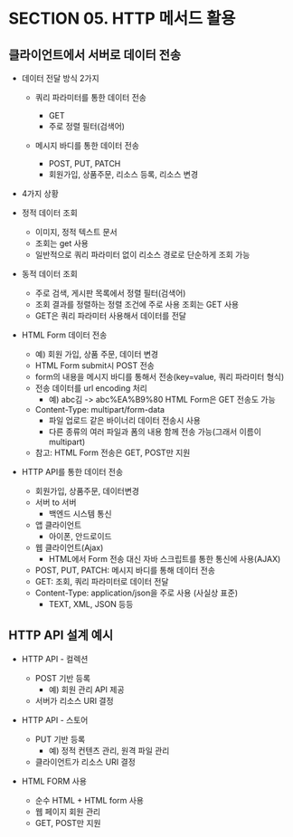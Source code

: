 # SECTION 05. HTTP 메서드 활용

## 클라이언트에서 서버로 데이터 전송

* 데이터 전달 방식 2가지

    - 쿼리 파라미터를 통한 데이터 전송
        - GET
        - 주로 정렬 필터(검색어)

    - 메시지 바디를 통한 데이터 전송
        - POST, PUT, PATCH
        - 회원가입, 상품주문, 리소스 등록, 리소스 변경

* 4가지 상황

- 정적 데이터 조회
    - 이미지, 정적 텍스트 문서
    - 조회는 get 사용
    - 일반적으로 쿼리 파라미터 없이 리소스 경로로 단순하게 조회 가능

- 동적 데이터 조회
    - 주로 검색, 게시판 목록에서 정렬 필터(검색어)
    - 조회 결과를 정렬하는 정렬 조건에 주로 사용 조회는 GET 사용
    - GET은 쿼리 파라미터 사용해서 데이터를 전달
    
- HTML Form 데이터 전송
    - 예) 회원 가입, 상품 주문, 데이터 변경
    - HTML Form submit시 POST 전송
    - form의 내용을 메시지 바디를 통해서 전송(key=value, 쿼리 파라미터 형식)
    - 전송 데이터를 url encoding 처리
        - 예) abc김 -> abc%EA%B9%80 HTML Form은 GET 전송도 가능
    - Content-Type: multipart/form-data
        - 파일 업로드 같은 바이너리 데이터 전송시 사용
        - 다른 종류의 여러 파일과 폼의 내용 함께 전송 가능(그래서 이름이 multipart) 
    - 참고: HTML Form 전송은 GET, POST만 지원

- HTTP API를 통한 데이터 전송
    - 회원가입, 상품주문, 데이터변경
    - 서버 to 서버
        - 백엔드 시스템 통신
    - 앱 클라이언트
        - 아이폰, 안드로이드
    - 웹 클라이언트(Ajax)
        - HTML에서 Form 전송 대신 자바 스크립트를 통한 통신에 사용(AJAX)
    - POST, PUT, PATCH: 메시지 바디를 통해 데이터 전송
    - GET: 조회, 쿼리 파라미터로 데이터 전달
    - Content-Type: application/json을 주로 사용 (사실상 표준)
        - TEXT, XML, JSON 등등

## HTTP API 설계 예시

- HTTP API - 컬렉션
    - POST 기반 등록
        - 예) 회원 관리 API 제공
    - 서버가 리소스 URI 결정

- HTTP API - 스토어
    - PUT 기반 등록
        - 예) 정적 컨텐츠 관리, 원격 파일 관리
    - 클라이언트가 리소스 URI 결정

- HTML FORM 사용
    - 순수 HTML + HTML form 사용
    - 웹 페이지 회원 관리
    - GET, POST만 지원

